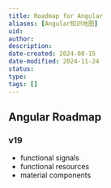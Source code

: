 ```yaml
---
title: Roadmap for Angular
aliases: [Angular知识地图]
uid: 
author: 
description: 
date-created: 2024-08-15
date-modified: 2024-11-24
status: 
type: 
tags: []
---
```


## Angular Roadmap

### v19

- functional signals
- functional resources
- material components
